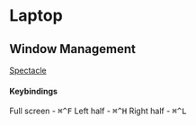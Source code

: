 # Laptop

## Window Management

[Spectacle](https://www.spectacleapp.com/)

#### Keybindings

Full screen - <kbd>⌘</kbd><kbd>^</kbd><kbd>F</kbd>
Left half - <kbd>⌘</kbd><kbd>^</kbd><kbd>H</kbd>
Right half - <kbd>⌘</kbd><kbd>^</kbd><kbd>L</kbd>
